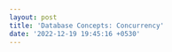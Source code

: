 ```yaml
---
layout: post
title: 'Database Concepts: Concurrency'
date: '2022-12-19 19:45:16 +0530'
---
```

